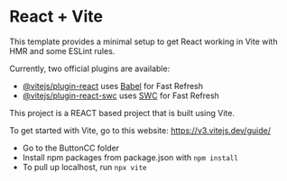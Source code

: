 # React + Vite

This template provides a minimal setup to get React working in Vite with HMR and some ESLint rules.

Currently, two official plugins are available:

- [@vitejs/plugin-react](https://github.com/vitejs/vite-plugin-react/blob/main/packages/plugin-react/README.md) uses [Babel](https://babeljs.io/) for Fast Refresh
- [@vitejs/plugin-react-swc](https://github.com/vitejs/vite-plugin-react-swc) uses [SWC](https://swc.rs/) for Fast Refresh

This project is a REACT based project that is built using Vite. 

To get started with Vite, go to this website: https://v3.vitejs.dev/guide/

- Go to the ButtonCC folder
- Install npm packages from package.json with `npm install`
- To pull up localhost, run `npx vite`
